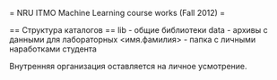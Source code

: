 = NRU ITMO Machine Learning course works (Fall 2012) =

== Структура каталогов ==
lib - общие библиотеки
data - архивы с данными для лабораторных
<имя.фамилия> - папка с личными наработками студента

Внутренняя организация оставляется на личное усмотрение.

